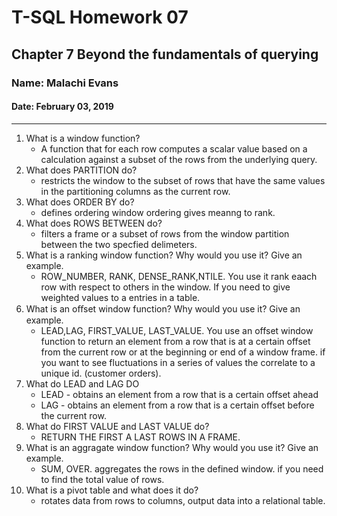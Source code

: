 # T-SQL Homework 07

## Chapter 7 Beyond the fundamentals of querying

### Name: Malachi Evans

#### Date: February 03, 2019

-------------
1. What is a window function?
    + A function that for each row computes a scalar value based on a calculation against a subset of the rows from the underlying query. 
2. What does PARTITION do?
    + restricts the window to the subset of rows that have the same values in the partitioning columns as the current row.
3. What does ORDER BY do?
    + defines ordering window ordering gives meanng to rank.
4. What does ROWS BETWEEN do?
    + filters a frame or a subset of rows from the window partition between the two specfied delimeters. 
5. What is a ranking window function? Why would you use it? Give an example.
    + ROW_NUMBER, RANK, DENSE_RANK,NTILE. You use it rank eaach row with respect to others in the window. If you need to give weighted values to a entries in a table.
6. What is an oﬀset window function? Why would you use it? Give an example.
    + LEAD,LAG, FIRST_VALUE, LAST_VALUE. You use an offset window function to return an element from a row that is at a certain offset from the current row or at the beginning or end of a window frame. if you want to see fluctuations in a series of values the correlate to a unique id. (customer orders). 
7. What do LEAD and LAG DO
    + LEAD - obtains an element from a row that is a certain offset ahead
    + LAG - obtains an element from a row that is a certain offset before the current row.
8. What do FIRST VALUE and LAST VALUE do?
    + RETURN THE FIRST A LAST ROWS IN A FRAME.
9. What is an aggragate window function? Why would you use it? Give an example.
    + SUM, OVER. aggregates the rows in the defined window. if you need to find the total value of rows.
10. What is a pivot table and what does it do?
    + rotates data from rows to columns, output data into a relational table. 

